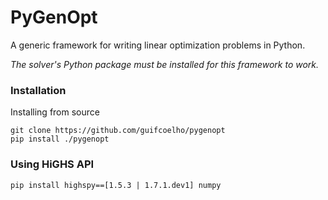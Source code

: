 # PyGenOpt

A generic framework for writing linear optimization problems in Python.

*The solver's Python package must be installed for this framework to work.*

### Installation

Installing from source

```
git clone https://github.com/guifcoelho/pygenopt
pip install ./pygenopt
```

### Using HiGHS API

```
pip install highspy==[1.5.3 | 1.7.1.dev1] numpy
```
